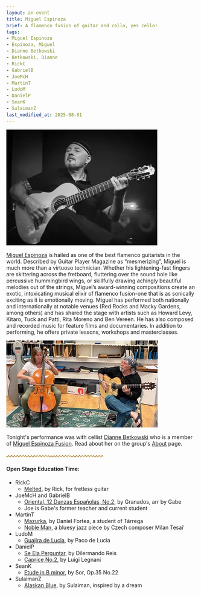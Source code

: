 ```yaml
---
layout: an-event
title: Miguel Espinoza
brief: A flamenco fusion of guitar and cello, yes cello!
tags:
- Miguel Espinoza
- Espinoza, Miguel
- Dianne Betkowski
- Betkowski, Dianne
- RickC
- GabrielB
- JoeMcH
- MartinT
- LudoM
- DanielP
- SeanK
- SulaimanZ
last_modified_at: 2025-08-01
---
```

![MiguelEspinoza](/pics/20250428-MiguelEspinoza.jpg)

[Miguel Espinoza](https://www.facebook.com/miguelespinozafusion/) 
is hailed as one of the best flamenco guitarists in the world. Described by Guitar Player Magazine as “mesmerizing”, Miguel is much more than a virtuoso technician. Whether his lightening-fast fingers are skittering across the fretboard, fluttering over the sound hole like percussive hummingbird wings, or skillfully drawing achingly beautiful melodies out of the strings, Miguel’s award-winning compositions create an exotic, intoxicating musical elixir of flamenco fusion-one that is as sonically exciting as it is emotionally moving. Miguel has performed both nationally and internationally at notable venues (Red Rocks and Macky Gardens, among others) and has shared the stage with artists such as Howard Levy, Kitaro, Tuck and Patti, Rita Moreno and Ben Vereen. He has also composed and recorded music for feature films and documentaries. In addition to performing, he offers private lessons, workshops and masterclasses.

![Dianne and Miguel](/pics/20250428-Dianne-Miguel.jpg)

Tonight's performance was with cellist [Dianne Betkowski](https://www.facebook.com/dianne.betkowski/) who is a member of [Miguel Espinoza Fusion](https://miguelespinozafusion.com/).  Read about her on the group's [About](https://miguelespinozafusion.com/about) page.

![line](/pics/wgly-line.png)

#### Open Stage Education Time: ####
* RickC
   - <ins>Melted</ins>, by Rick, for fretless guitar
* JoeMcH and GabrielB
   - [Oriental, 12 Danzas Españolas, No.2](https://www.youtube.com/watch?v=WV3KOQocmb4), by Granados, arr by Gabe
   - Joe is Gabe's former teacher and current student
* MartinT
   - <ins>Mazurka</ins>, by Daniel Fortea, a student of Tárrega
   - <ins>Noble Man</ins>, a bluesy jazz piece by Czech composer Milan Tesař
* LudoM
   - [Guajira de Lucia](https://www.youtube.com/watch?v=9UYjc75ZV6E), by Paco de Lucia
* DanielP
   - [Se Ela Perguntar](https://www.youtube.com/watch?v=LmQt3X4wKSE&t=8s), by Dilermando Reis
   - [Caprice No.2](https://www.youtube.com/watch?v=qnhT1PWmJCw), by Luigi Legnani
* SeanK
   - [Etude in B minor](https://www.youtube.com/watch?v=ShEBq6247Pg), by Sor, Op.35 No.22
* SulaimanZ
   - [Alaskan Blue](https://www.youtube.com/watch?v=FoJeMWfy3RM), by Sulaiman, inspired by a dream
